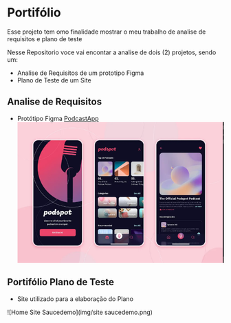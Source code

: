 
# Portifólio
Esse projeto tem omo finalidade mostrar o meu trabalho de analise de requisitos e plano de teste

Nesse Repositorio voce vai encontar a analise de dois (2) projetos, sendo um:

- Analise de Requisitos de um prototipo Figma
- Plano de Teste de um Site

## Analise de Requisitos

- Protótipo Figma [PodcastApp](https://www.figma.com/design/ECIzSfAWHcPJSi3HxkKdUr/PodcastAppChallenge?node-id=18-5039&p=f&t=h4gJLWaE5X53yNiW-0)
![Referencia do Prototipo](podcastapp.png)

## Portifólio Plano de Teste

- Site utilizado para a elaboração do Plano 

![Home Site Saucedemo](img/site saucedemo.png)
